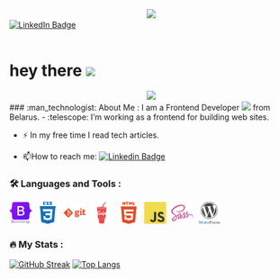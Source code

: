 <div id="header" align="center">
<img src="https://media.giphy.com/media/SWoSkN6DxTszqIKEqv/giphy.gif" width="200"/>
</div>
<div id="badges">
<a href="https://www.linkedin.com/in/egor-sabantsau/">
    <img src="https://img.shields.io/badge/LinkedIn-blue?style=for-the-badge&logo=linkedin&logoColor=white" alt="LinkedIn Badge"/>
  </a>
  </div>
  <img src="https://komarev.com/ghpvc/?username=egorsv1985&style=flat-square&color=blue" alt=""/>
  <h1>
  hey there
  <img src="https://media.giphy.com/media/hvRJCLFzcasrR4ia7z/giphy.gif" width="30"/>
</h1>

<div id="about" align="center">
<img src="https://media.giphy.com/media/S9Kh03BS3cjZjxeBrn/giphy.gif" width="150"/>
</div> 
### :man_technologist: About Me :
I am a Frontend Developer <img src="https://media.giphy.com/media/WUlplcMpOCEmTGBtBW/giphy.gif" width="30"> from Belarus.
- :telescope: I’m working as a frontend for building web sites.

- :zap: In my free time I read tech articles.

- :mailbox:How to reach me: [![Linkedin Badge](https://img.shields.io/badge/-egor-blue?style=flat&logo=Linkedin&logoColor=white)](https://www.linkedin.com/in/egor-sabantsau/)

### :hammer_and_wrench: Languages and Tools :
<div>
  <img src="https://github.com/devicons/devicon/blob/master/icons/bootstrap/bootstrap-original-wordmark.svg" title="bootstrap" alt="bootstrap" width="40" height="40"/>&nbsp;
  <img src="https://github.com/devicons/devicon/blob/master/icons/css3/css3-plain-wordmark.svg" title="css3" alt="css3" width="40" height="40"/>&nbsp;
  <img src="https://github.com/devicons/devicon/blob/master/icons/git/git-plain-wordmark.svg" title="git" alt="git" width="40" height="40"/>&nbsp;
  <img src="https://github.com/devicons/devicon/blob/master/icons/gulp/gulp-plain.svg" title="gulp" alt="gulp" width="40" height="40"/>&nbsp;
  <img src="https://github.com/devicons/devicon/blob/master/icons/html5/html5-plain-wordmark.svg" title="html5" alt="html5 " width="40" height="40"/>&nbsp;
  <img src="https://github.com/devicons/devicon/blob/master/icons/javascript/javascript-original.svg"  title="javascript" alt="javascript" width="40" height="40"/>&nbsp;
  <img src="https://github.com/devicons/devicon/blob/master/icons/sass/sass-original.svg" title="sass" alt="sass" width="40" height="40"/>&nbsp;
  <img src="https://github.com/devicons/devicon/blob/master/icons/wordpress/wordpress-original.svg" title="wordpress" alt="wordpress" width="40" height="40"/>
</div>

### :fire: My Stats :
[![GitHub Streak](http://github-readme-streak-stats.herokuapp.com?user=egorsv1985&theme=dark&background=000000)](https://git.io/streak-stats)
[![Top Langs](https://github-readme-stats.vercel.app/api/top-langs/?username=egorsv1985&layout=compact&theme=vision-friendly-dark)](https://github.com/anuraghazra/github-readme-stats)

